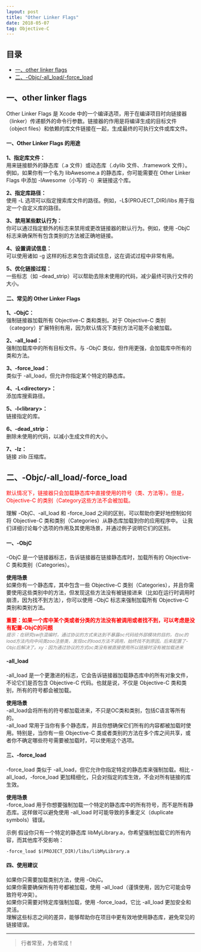 ```yaml
---
layout: post
title: "Other Linker Flags"
date: 2018-05-07
tag: Objective-C
---
```



## 目录
- [一、other linker flags](#content1)
- [二、-Objc/-all_load/-force_load](#content1)



## <a id="content1">一、other linker flags</a>


Other Linker Flags 是 Xcode 中的一个编译选项，用于在编译项目时向链接器（linker）传递额外的命令行参数。链接器的作用是将编译生成的目标文件（object files）和依赖的库文件链接在一起，生成最终的可执行文件或库文件。


#### **一、Other Linker Flags 的用途**    

**1、指定库文件：**    
用来链接额外的静态库（.a 文件）或动态库（.dylib 文件、.framework 文件）。例如，如果你有一个名为 libAwesome.a 的静态库，你可能需要在 Other Linker Flags 中添加 -lAwesome（小写的 -l）来链接这个库。

**2、指定库路径：**     
使用 -L 选项可以指定搜索库文件的路径。例如，-L$(PROJECT_DIR)/libs 用于指定一个自定义库的路径。

**3、禁用某些默认行为：**    
你可以通过指定额外的标志来禁用或更改链接器的默认行为。例如，使用 -ObjC 标志来确保所有包含类别的方法被正确地链接。

**4、设置调试信息：**    
可以使用诸如 -g 这样的标志来包含调试信息，这在调试过程中非常有用。

**5、优化链接过程：**   
一些标志（如 -dead_strip）可以帮助去除未使用的代码，减少最终可执行文件的大小。


#### **二、常见的 Other Linker Flags**     
**1、-ObjC：**    
强制链接器加载所有 Objective-C 类和类别。对于 Objective-C 类别（category）扩展特别有用，因为默认情况下类别方法可能不会被加载。   

**2、-all_load：**     
强制加载库中的所有目标文件。与 -ObjC 类似，但作用更强，会加载库中所有的类和方法。

**3、-force_load：**     
类似于 -all_load，但允许你指定某个特定的静态库。  

**4、-L\<directory>：**     
添加库搜索路径。

**5、-l\<library>：**     
链接指定的库。

**6、-dead_strip：**      
删除未使用的代码，以减小生成文件的大小。

**7、-lz：**       
链接 zlib 压缩库。

## <a id="content2">二、-Objc/-all_load/-force_load</a>

<span style="color:red;">默认情况下，链接器只会加载静态库中直接使用的符号（类、方法等）。但是，Objective-C 的类别（Category这些方法不会被加载。</span>

理解 -ObjC、-all_load 和 -force_load 之间的区别，可以帮助你更好地控制如何将 Objective-C 类和类别（Categories）从静态库加载到你的应用程序中。
让我们详细讨论每个选项的作用及其使用场景，并通过例子说明它们的区别。

#### **一、-ObjC**
-ObjC 是一个链接器标志，告诉链接器在链接静态库时，加载所有的 Objective-C 类和类别（Categories）。   

**使用场景**   
如果你有一个静态库，其中包含一些 Objective-C 类别（Categories），并且你需要使用这些类别中的方法，但发现这些方法没有被链接进来（比如在运行时调用时崩溃，因为找不到方法），你可以使用 -ObjC 标志来强制加载所有 Objective-C 类别和类别方法。

<span style="color:red;font-weight:bold;">重要：如果一个库中某个类或者分类的方法没有被调用或者找不到，可以考虑是没有配置-ObjC的问题</span>     
<span style="color:gray;font-size:12px;font-style:italic;">提示：在研究swift混编时，通过协议的方式来达到不暴露oc代码给外部模块的目的，在oc的load方法内向中间类zoo注册类，发现oc的load方法不调用，始终找不到原因。后来配置了-Objc后解决了。xy：因为通过协议的方式oc类没有被直接使用所以链接时没有被加载进来</span>


#### **-all_load**    
-all_load 是一个更激进的标志，它会告诉链接器加载静态库中的所有对象文件，不论它们是否包含 Objective-C 代码。也就是说，不仅是 Objective-C 类和类别，所有的符号都会被加载。

**使用场景**   
-all_load会将所有的符号都加载进来，不只是OC类和类别，包括C语言等所有的。     
-all_load 常用于当你有多个静态库，并且你想确保它们所有的内容都被加载时使用。特别是，当你有一些 Objective-C 类或者类别的方法在多个库之间共享，或者你不确定哪些符号需要被加载时，可以使用这个选项。


#### **三、-force_load**    
-force_load 类似于 -all_load，但它允许你指定特定的静态库来强制加载。相比 -all_load，-force_load 更加精细化，只会对指定的库生效，不会对所有链接的库生效。

**使用场景**   
-force_load 用于你想要强制加载一个特定的静态库中的所有符号，而不是所有静态库。这样做可以避免使用 -all_load 时可能导致的多重定义（duplicate symbols）错误。

示例
假设你只有一个特定的静态库 libMyLibrary.a，你希望强制加载它的所有内容，而其他库不受影响：

```text
-force_load $(PROJECT_DIR)/libs/libMyLibrary.a
```


#### **四、使用建议**   
如果你只需要加载类别方法，使用 -ObjC。    
如果你需要确保所有符号都被加载，使用 -all_load（谨慎使用，因为它可能会导致符号冲突）。   
如果你只需要对特定库强制加载，使用 -force_load，它比 -all_load 更加安全和灵活。   
理解这些标志之间的差异，能够帮助你在项目中更有效地使用静态库，避免常见的链接错误。    



----------
>  行者常至，为者常成！


